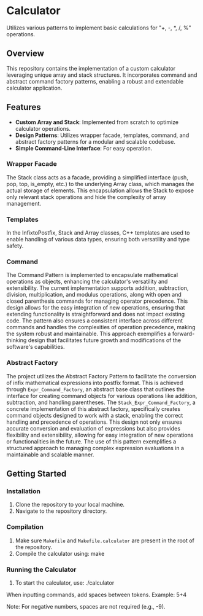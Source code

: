 # Calculator

Utilizes various patterns to implement basic calculations for "+, -, *, /, %" operations.

## Overview

This repository contains the implementation of a custom calculator leveraging unique array and stack structures. It incorporates command and abstract command factory patterns, enabling a robust and extendable calculator application.

## Features

- **Custom Array and Stack**: Implemented from scratch to optimize calculator operations.
- **Design Patterns**: Utilizes wrapper facade, templates, command, and abstract factory patterns for a modular and scalable codebase.
- **Simple Command-Line Interface**: For easy operation.

### Wrapper Facade
The Stack class acts as a facade, providing a simplified interface (push, pop, top, is_empty, etc.) to the underlying Array class, which manages the actual storage of elements. This encapsulation allows the Stack to expose only relevant stack operations and hide the complexity of array management.

### Templates
In the InfixtoPostfix, Stack and Array classes, C++ templates are used to enable handling of various data types, ensuring both versatility and type safety.

### Command
The Command Pattern is implemented to encapsulate mathematical operations as objects, enhancing the calculator's versatility and extensibility. The current implementation supports addition, subtraction, division, multiplication, and modulus operations, along with open and closed parenthesis commands for managing operator precedence. This design allows for the easy integration of new operations, ensuring that extending functionality is straightforward and does not impact existing code. The pattern also ensures a consistent interface across different commands and handles the complexities of operation precedence, making the system robust and maintainable. This approach exemplifies a forward-thinking design that facilitates future growth and modifications of the software's capabilities.

### Abstract Factory
The project utilizes the Abstract Factory Pattern to facilitate the conversion of infix mathematical expressions into postfix format. This is achieved through `Expr_Command_Factory`, an abstract base class that outlines the interface for creating command objects for various operations like addition, subtraction, and handling parentheses. The `Stack_Expr_Command_Factory`, a concrete implementation of this abstract factory, specifically creates command objects designed to work with a stack, enabling the correct handling and precedence of operations. This design not only ensures accurate conversion and evaluation of expressions but also provides flexibility and extensibility, allowing for easy integration of new operations or functionalities in the future. The use of this pattern exemplifies a structured approach to managing complex expression evaluations in a maintainable and scalable manner.

## Getting Started

### Installation

1. Clone the repository to your local machine.
2. Navigate to the repository directory.

### Compilation

1. Make sure `Makefile` and `Makefile.calculator` are present in the root of the repository.
2. Compile the calculator using:
   make

### Running the Calculator

1. To start the calculator, use:
   ./calculator

When inputting commands, add spaces between tokens. Example:
   5+4

Note: For negative numbers, spaces are not required (e.g., -9).
